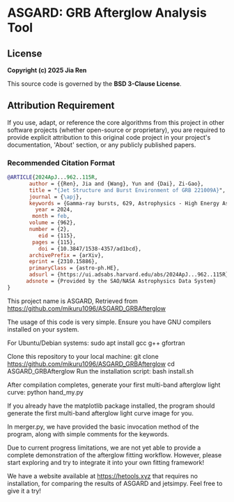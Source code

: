 # ASGARD: GRB Afterglow Analysis Tool

## License
**Copyright (c) 2025 Jia Ren**  

This source code is governed by the **BSD 3-Clause License**.

## Attribution Requirement
If you use, adapt, or reference the core algorithms from this project in other software projects (whether open-source or proprietary), you are required to provide explicit attribution to this original code project in your project's documentation, 'About' section, or any publicly published papers.

### Recommended Citation Format
```bibtex
@ARTICLE{2024ApJ...962..115R,
       author = {{Ren}, Jia and {Wang}, Yun and {Dai}, Zi-Gao},
       title = "{Jet Structure and Burst Environment of GRB 221009A}",
       journal = {\apj},
       keywords = {Gamma-ray bursts, 629, Astrophysics - High Energy Astrophysical Phenomena},
         year = 2024,
        month = feb,
       volume = {962},
       number = {2},
          eid = {115},
        pages = {115},
          doi = {10.3847/1538-4357/ad1bcd},
       archivePrefix = {arXiv},
       eprint = {2310.15886},
       primaryClass = {astro-ph.HE},
       adsurl = {https://ui.adsabs.harvard.edu/abs/2024ApJ...962..115R},
      adsnote = {Provided by the SAO/NASA Astrophysics Data System}
}
```
This project name is ASGARD, Retrieved from
<https://github.com/mikuru1096/ASGARD_GRBAfterglow>

The usage of this code is very simple.
Ensure you have GNU compilers installed on your system.

For Ubuntu/Debian systems:
    sudo apt install gcc g++ gfortran

Clone this repository to your local machine:
    git clone https://github.com/mikuru1096/ASGARD_GRBAfterglow
    cd ASGARD_GRBAfterglow
Run the installation script:
    bash install.sh
    
After compilation completes, generate your first multi-band afterglow light curve:
    python hand_my.py

If you already have the matplotlib package installed, the program should generate the first multi-band afterglow light curve image for you.

In merger.py, we have provided the basic invocation method of the program, along with simple comments for the keywords.

Due to current progress limitations, we are not yet able to provide a complete demonstration of the afterglow fitting workflow. However, please start exploring and try to integrate it into your own fitting framework!

We have a website available at <https://hetools.xyz> that requires no installation, for comparing the results of ASGARD and jetsimpy. Feel free to give it a try!
